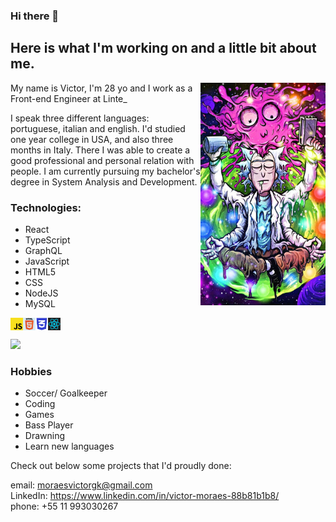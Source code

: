 ### Hi there 👋 
## Here is what I'm working on and a little bit about me. 
<img align = right src = "rickTranscending.jpg" width = 200px>
<p> My name is Victor, I'm 28 yo and I work as a Front-end Engineer at Linte_  <p>
<p> I speak three different languages: portuguese, italian and english. I'd studied one year college in USA, and also three months in Italy. There I was able to create a good professional and personal relation with people. I am currently pursuing my bachelor's degree in System Analysis and Development.<p>
  
  ### Technologies:
  - React
  - TypeScript
  - GraphQL
  - JavaScript
  - HTML5
  - CSS
  - NodeJS
  - MySQL
  
<img align = left src="jsLogo.jpg" width = 20>
<img align = left src="logoHtml.jpg" width = 20>
<img align = left src="cssLogo.jpg" width = 20>
<img align = left src="reactLogo.jpg" width = 20><br><br>
  
  <div>
    <img =10px src="https://github-readme-stats.vercel.app/api?username=moraesvictor&show_icons=true&theme=radical"/>
   </div>
   
### Hobbies
 - Soccer/ Goalkeeper
 - Coding
 - Games
 - Bass Player
 - Drawning
 - Learn new languages

  <p>Check out below some projects that I'd proudly done: <p>
  
 <span> email: moraesvictorgk@gmail.com </span><br>
 <span> LinkedIn: https://www.linkedin.com/in/victor-moraes-88b81b1b8/</span><br>
 <span> phone: +55 11 993030267</span>
  
 
  
